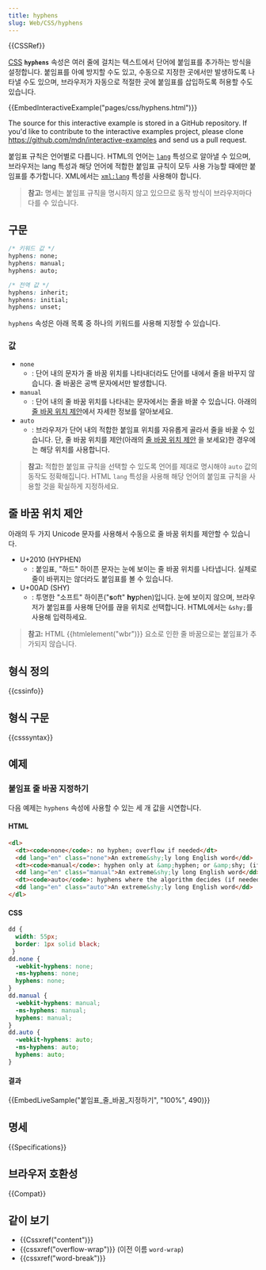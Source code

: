 ```yaml
---
title: hyphens
slug: Web/CSS/hyphens
---
```

{{CSSRef}}

[CSS](/ko/docs/Web/CSS) **`hyphens`** 속성은 여러 줄에 걸치는 텍스트에서 단어에 붙임표를 추가하는 방식을 설정합니다. 붙임표를 아예 방지할 수도 있고, 수동으로 지정한 곳에서만 발생하도록 나타낼 수도 있으며, 브라우저가 자동으로 적절한 곳에 붙임표를 삽입하도록 허용할 수도 있습니다.

{{EmbedInteractiveExample("pages/css/hyphens.html")}}

<div class="hidden">The source for this interactive example is stored in a GitHub repository. If you'd like to contribute to the interactive examples project, please clone <a href="https://github.com/mdn/interactive-examples">https://github.com/mdn/interactive-examples</a> and send us a pull request.</div>

붙임표 규칙은 언어별로 다릅니다. HTML의 언어는 [`lang`](/ko/docs/Web/HTML/Global_attributes/lang) 특성으로 알아낼 수 있으며, 브라우저는 lang 특성과 해당 언어에 적합한 붙임표 규칙이 모두 사용 가능할 때에만 붙임표를 추가합니다. XML에서는 [`xml:lang`](/ko/docs/Web/SVG/Attribute/xml:lang) 특성을 사용해야 합니다.

> **참고:** 명세는 붙임표 규칙을 명시하지 않고 있으므로 동작 방식이 브라우저마다 다를 수 있습니다.

## 구문

```css
/* 키워드 값 */
hyphens: none;
hyphens: manual;
hyphens: auto;

/* 전역 값 */
hyphens: inherit;
hyphens: initial;
hyphens: unset;
```

`hyphens` 속성은 아래 목록 중 하나의 키워드를 사용해 지정할 수 있습니다.

### 값

- `none`
  - : 단어 내의 문자가 줄 바꿈 위치를 나타내더라도 단어를 내에서 줄을 바꾸지 않습니다. 줄 바꿈은 공백 문자에서만 발생합니다.
- `manual`
  - : 단어 내의 줄 바꿈 위치를 나타내는 문자에서는 줄을 바꿀 수 있습니다. 아래의 [줄 바꿈 위치 제안](#줄_바꿈_위치_제안)에서 자세한 정보를 알아보세요.
- `auto`
  - : 브라우저가 단어 내의 적합한 붙임표 위치를 자유롭게 골라서 줄을 바꿀 수 있습니다. 단, 줄 바꿈 위치를 제안(아래의 [줄 바꿈 위치 제안](#줄_바꿈_위치_제안) 을 보세요)한 경우에는 해당 위치를 사용합니다.

> **참고:** 적합한 붙임표 규칙을 선택할 수 있도록 언어를 제대로 명시해야 `auto` 값의 동작도 정확해집니다. HTML `lang` 특성을 사용해 해당 언어의 붙임표 규칙을 사용할 것을 확실하게 지정하세요.

## 줄 바꿈 위치 제안

아래의 두 가지 Unicode 문자를 사용해서 수동으로 줄 바꿈 위치를 제안할 수 있습니다.

- U+2010 (HYPHEN)
  - : 붙임표, "하드" 하이픈 문자는 눈에 보이는 줄 바꿈 위치를 나타냅니다. 실제로 줄이 바뀌지는 않더라도 붙임표를 볼 수 있습니다.
- U+00AD (SHY)
  - : 투명한 "소프트" 하이픈("**s**oft" **hy**phen)입니다. 눈에 보이지 않으며, 브라우저가 붙임표를 사용해 단어를 끊을 위치로 선택합니다. HTML에서는 `&shy;`를 사용해 입력하세요.

> **참고:** HTML {{htmlelement("wbr")}} 요소로 인한 줄 바꿈으로는 붙임표가 추가되지 않습니다.

## 형식 정의

{{cssinfo}}

## 형식 구문

{{csssyntax}}

## 예제

### 붙임표 줄 바꿈 지정하기

다음 예제는 `hyphens` 속성에 사용할 수 있는 세 개 값을 시연합니다.

#### HTML

```html
<dl>
  <dt><code>none</code>: no hyphen; overflow if needed</dt>
  <dd lang="en" class="none">An extreme&shy;ly long English word</dd>
  <dt><code>manual</code>: hyphen only at &amp;hyphen; or &amp;shy; (if needed)</dt>
  <dd lang="en" class="manual">An extreme&shy;ly long English word</dd>
  <dt><code>auto</code>: hyphens where the algorithm decides (if needed)</dt>
  <dd lang="en" class="auto">An extreme&shy;ly long English word</dd>
</dl>
```

#### CSS

```css
dd {
  width: 55px;
  border: 1px solid black;
 }
dd.none {
  -webkit-hyphens: none;
  -ms-hyphens: none;
  hyphens: none;
}
dd.manual {
  -webkit-hyphens: manual;
  -ms-hyphens: manual;
  hyphens: manual;
}
dd.auto {
  -webkit-hyphens: auto;
  -ms-hyphens: auto;
  hyphens: auto;
}
```

#### 결과

{{EmbedLiveSample("붙임표_줄_바꿈_지정하기", "100%", 490)}}

## 명세

{{Specifications}}

## 브라우저 호환성

{{Compat}}

## 같이 보기

- {{Cssxref("content")}}
- {{cssxref("overflow-wrap")}} (이전 이름 `word-wrap`)
- {{cssxref("word-break")}}
